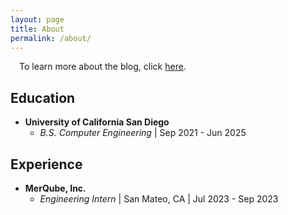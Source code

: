 ```yaml
---
layout: page
title: About
permalink: /about/
---
```


&emsp;To learn more about the blog, click [here](/2024/03/27/welcome-to-my-blog).

## Education
- **University of California San Diego**
    - *B.S. Computer Engineering* \| Sep 2021 - Jun 2025

## Experience
- **MerQube, Inc.**
    <!-- - *idk yet* \| London, UK \| idk yet - idk yet -->
    - *Engineering Intern* \| San Mateo, CA \| Jul 2023 - Sep 2023

<!--## Honors and Awards -->